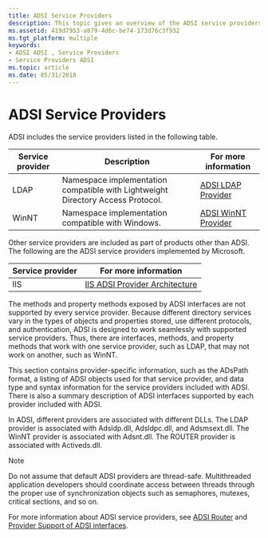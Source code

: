 ```yaml
---
title: ADSI Service Providers
description: This topic gives an overview of the ADSI service providers that are provided in the server.
ms.assetid: 419d7953-a879-4d6c-be74-173d76c3f932
ms.tgt_platform: multiple
keywords:
- ADSI ADSI , Service Providers
- Service Providers ADSI
ms.topic: article
ms.date: 05/31/2018
---
```


# ADSI Service Providers

ADSI includes the service providers listed in the following table.



| Service provider | Description                                                                                | For more information                                      |
|------------------|--------------------------------------------------------------------------------------------|-----------------------------------------------------------|
| LDAP<br/>  | Namespace implementation compatible with Lightweight Directory Access Protocol.<br/> | [ADSI LDAP Provider](adsi-ldap-provider.md)<br/>   |
| WinNT<br/> | Namespace implementation compatible with Windows.<br/>                               | [ADSI WinNT Provider](adsi-winnt-provider.md)<br/> |



 

Other service providers are included as part of products other than ADSI. The following are the ADSI service providers implemented by Microsoft.



| Service provider | For more information                                                                        |
|------------------|---------------------------------------------------------------------------------------------|
| IIS<br/>   | [IIS ADSI Provider Architecture](https://go.microsoft.com/fwlink/p/?linkid=83888)<br/> |



 

The methods and property methods exposed by ADSI interfaces are not supported by every service provider. Because different directory services vary in the types of objects and properties stored, use different protocols, and authentication, ADSI is designed to work seamlessly with supported service providers. Thus, there are interfaces, methods, and property methods that work with one service provider, such as LDAP, that may not work on another, such as WinNT.

This section contains provider-specific information, such as the ADsPath format, a listing of ADSI objects used for that service provider, and data type and syntax information for the service providers included with ADSI. There is also a summary description of ADSI interfaces supported by each provider included with ADSI.

In ADSI, different providers are associated with different DLLs. The LDAP provider is associated with Adsldp.dll, Adsldpc.dll, and Adsmsext.dll. The WinNT provider is associated with Adsnt.dll. The ROUTER provider is associated with Activeds.dll.

> [!Note]  
> Do not assume that default ADSI providers are thread-safe. Multithreaded application developers should coordinate access between threads through the proper use of synchronization objects such as semaphores, mutexes, critical sections, and so on.

 

For more information about ADSI service providers, see [ADSI Router](adsi-router.md) and [Provider Support of ADSI interfaces](provider-support-of-adsi-interfaces.md).

 

 





